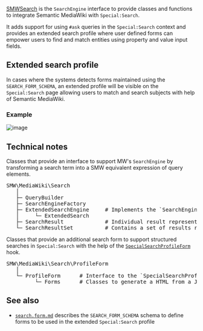 [SMWSearch](https://www.semantic-mediawiki.org/wiki/Help:SMWSearch) is the `SearchEngine` interface to provide classes and functions to integrate Semantic MediaWiki with `Special:Search`.

It adds support for using `#ask` queries in the `Special:Search` context and provides an extended search profile where user defined forms can empower users to find and match entities using property and value input fields.

## Extended search profile

In cases where the systems detects forms maintained using the `SEARCH_FORM_SCHEMA`, an extended profile will be visible on the `Special:Search` page allowing users to match and search subjects with help of Semantic MediaWiki.

### Example

![image](https://user-images.githubusercontent.com/1245473/43684698-7748fd76-9894-11e8-971f-3125892dc9ed.png)

## Technical notes

Classes that provide an interface to support MW's `SearchEngine` by transforming a search term into a SMW equivalent expression of query elements.

<pre>
SMW\MediaWiki\Search
   │
   ├─ QueryBuilder
   ├─ SearchEngineFactory
   ├─ ExtendedSearchEngine     # Implements the `SearchEngine`
   │     └─ ExtendedSearch
   ├─ SearchResult             # Individual result representation
   └─ SearchResultSet          # Contains a set of results return from the `QueryEngine`
</pre>

Classes that provide an additional search form to support structured searches in `Special:Search` with the help of the [`SpecialSearchProfileForm`](https://www.mediawiki.org/wiki/Manual:Hooks/SpecialSearchProfileForm) hook.

<pre>
SMW\MediaWiki\Search\ProfileForm
   │
   └─ ProfileForm      # Interface to the `SpecialSearchProfileForm` hook
         └─ Forms      # Classes to generate a HTML from a JSON definition
</pre>

## See also

- [`search.form.md`](https://github.com/SemanticMediaWiki/SemanticMediaWiki/blob/master/src/Schema/docs/search.form.md) describes the `SEARCH_FORM_SCHEMA` schema to define forms to be used in the extended `Special:Search` profile
